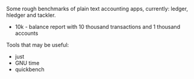 Some rough benchmarks of plain text accounting apps,
currently: ledger, hledger and tackler.

- 10k - balance report with 10 thousand transactions and 1 thousand accounts

Tools that may be useful:

- just
- GNU time
- quickbench
